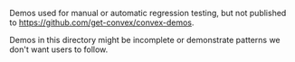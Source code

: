 Demos used for manual or automatic regression testing, but not published to
https://github.com/get-convex/convex-demos.

Demos in this directory might be incomplete or demonstrate patterns we don't
want users to follow.

